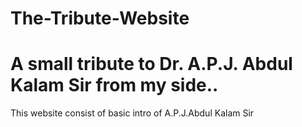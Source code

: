 # The-Tribute-Website
# A small tribute to Dr. A.P.J. Abdul Kalam Sir from my side..
This website consist of basic intro of A.P.J.Abdul Kalam Sir
